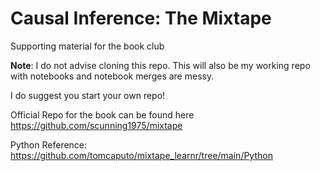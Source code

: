 # Causal Inference: The Mixtape
Supporting material for the book club

**Note**: I do not advise cloning this repo. 
This will also be my working repo with notebooks and notebook merges
are messy.

I do suggest you start your own repo!

Official Repo for the book can be found here
https://github.com/scunning1975/mixtape

Python Reference: https://github.com/tomcaputo/mixtape_learnr/tree/main/Python
